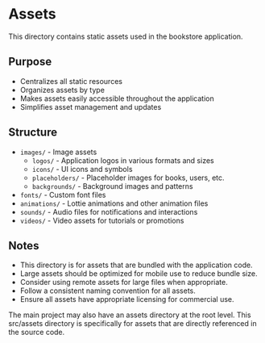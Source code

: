# Assets

This directory contains static assets used in the bookstore application.

## Purpose
- Centralizes all static resources
- Organizes assets by type
- Makes assets easily accessible throughout the application
- Simplifies asset management and updates

## Structure
- `images/` - Image assets
  - `logos/` - Application logos in various formats and sizes
  - `icons/` - UI icons and symbols
  - `placeholders/` - Placeholder images for books, users, etc.
  - `backgrounds/` - Background images and patterns
- `fonts/` - Custom font files
- `animations/` - Lottie animations and other animation files
- `sounds/` - Audio files for notifications and interactions
- `videos/` - Video assets for tutorials or promotions

## Notes
- This directory is for assets that are bundled with the application code.
- Large assets should be optimized for mobile use to reduce bundle size.
- Consider using remote assets for large files when appropriate.
- Follow a consistent naming convention for all assets.
- Ensure all assets have appropriate licensing for commercial use.

The main project may also have an assets directory at the root level. This src/assets directory is specifically for assets that are directly referenced in the source code.